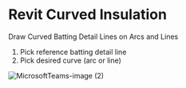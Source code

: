 # Revit Curved Insulation
Draw Curved Batting Detail Lines on Arcs and Lines

1. Pick reference batting detail line
2. Pick desired curve (arc or line)

![MicrosoftTeams-image (2)](https://user-images.githubusercontent.com/22296105/72430555-9a2ee300-378a-11ea-9214-d642b2649689.png)

